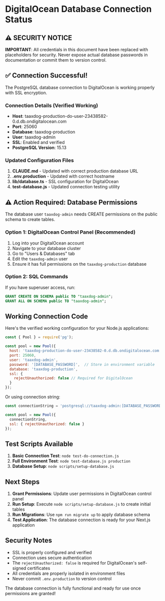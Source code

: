 # DigitalOcean Database Connection Status

## ⚠️ SECURITY NOTICE

**IMPORTANT**: All credentials in this document have been replaced with placeholders for security. Never expose actual database passwords in documentation or commit them to version control.

## ✅ Connection Successful!

The PostgreSQL database connection to DigitalOcean is working properly with SSL encryption.

### Connection Details (Verified Working)
- **Host**: taaxdog-production-do-user-23438582-0.d.db.ondigitalocean.com
- **Port**: 25060
- **Database**: taaxdog-production
- **User**: taaxdog-admin
- **SSL**: Enabled and verified
- **PostgreSQL Version**: 15.13

### Updated Configuration Files
1. **CLAUDE.md** - Updated with correct production database URL
2. **.env.production** - Updated with correct hostname
3. **lib/database.ts** - SSL configuration for DigitalOcean
4. **test-database.js** - Updated connection testing utility

## ⚠️ Action Required: Database Permissions

The database user `taaxdog-admin` needs CREATE permissions on the public schema to create tables.

### Option 1: DigitalOcean Control Panel (Recommended)
1. Log into your DigitalOcean account
2. Navigate to your database cluster
3. Go to "Users & Databases" tab
4. Edit the `taaxdog-admin` user
5. Ensure it has full permissions on the `taaxdog-production` database

### Option 2: SQL Commands
If you have superuser access, run:
```sql
GRANT CREATE ON SCHEMA public TO "taaxdog-admin";
GRANT ALL ON SCHEMA public TO "taaxdog-admin";
```

## Working Connection Code

Here's the verified working configuration for your Node.js applications:

```javascript
const { Pool } = require('pg');

const pool = new Pool({
  host: 'taaxdog-production-do-user-23438582-0.d.db.ondigitalocean.com',
  port: 25060,
  user: 'taaxdog-admin',
  password: '[DATABASE_PASSWORD]',  // Store in environment variable
  database: 'taaxdog-production',
  ssl: {
    rejectUnauthorized: false // Required for DigitalOcean
  }
});
```

Or using connection string:
```javascript
const connectionString = 'postgresql://taaxdog-admin:[DATABASE_PASSWORD]@taaxdog-production-do-user-23438582-0.d.db.ondigitalocean.com:25060/taaxdog-production';

const pool = new Pool({
  connectionString,
  ssl: { rejectUnauthorized: false }
});
```

## Test Scripts Available

1. **Basic Connection Test**: `node test-do-connection.js`
2. **Full Environment Test**: `node test-database.js production`
3. **Database Setup**: `node scripts/setup-database.js`

## Next Steps

1. **Grant Permissions**: Update user permissions in DigitalOcean control panel
2. **Run Setup**: Execute `node scripts/setup-database.js` to create initial tables
3. **Run Migrations**: Use `npm run migrate up` to apply database schema
4. **Test Application**: The database connection is ready for your Next.js application

## Security Notes

- SSL is properly configured and verified
- Connection uses secure authentication
- The `rejectUnauthorized: false` is required for DigitalOcean's self-signed certificates
- All credentials are properly isolated in environment files
- Never commit `.env.production` to version control

The database connection is fully functional and ready for use once permissions are granted!